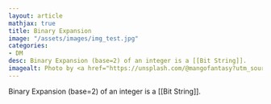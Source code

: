 ```yaml
---
layout: article
mathjax: true
title: Binary Expansion
image: "/assets/images/img_test.jpg"
categories:
- DM
desc: Binary Expansion (base=2) of an integer is a [[Bit String]]. 
imagealt: Photo by <a href="https://unsplash.com/@mangofantasy?utm_source=unsplash&utm_medium=referral&utm_content=creditCopyText">Tim Johnson</a> on <a href="https://unsplash.com/s/photos/logic?utm_source=unsplash&utm_medium=referral&utm_content=creditCopyText">Unsplash</a>
---
```

Binary Expansion (base=2) of an integer is a [[Bit String]].
